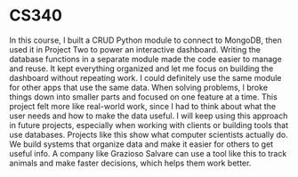 # CS340
In this course, I built a CRUD Python module to connect to MongoDB, then used it in Project Two to power an interactive dashboard. Writing the database functions in a separate module made the code easier to manage and reuse. It kept everything organized and let me focus on building the dashboard without repeating work. I could definitely use the same module for other apps that use the same data. When solving problems, I broke things down into smaller parts and focused on one feature at a time. This project felt more like real-world work, since I had to think about what the user needs and how to make the data useful. I will keep using this approach in future projects, especially when working with clients or building tools that use databases. Projects like this show what computer scientists actually do. We build systems that organize data and make it easier for others to get useful info. A company like Grazioso Salvare can use a tool like this to track animals and make faster decisions, which helps them work better.
